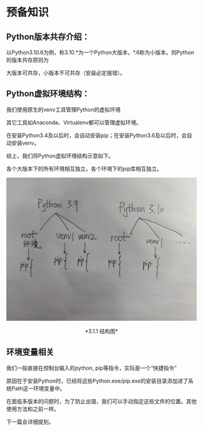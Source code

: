 # 预备知识

## Python版本共存介绍：

以Python3.10.6为例，称3.10.\*为一个Python大版本，\*.6称为小版本。则Python的版本共存原则为

大版本可共存，小版本不可共存（安装必定报错）。

## Python虚拟环境结构：
我们使用原生的venv工具管理Python的虚拟环境

其它工具如Anaconda、Virtualenv都可以管理虚拟环境。


在安装Python3.4及以后时，会自动安装pip；在安装Python3.6及以后时，会自动安装venv。

综上，我们将Python虚拟环境结构示意如下。

各个大版本下的所有环境相互独立，各个环境下的pip库相互独立。

![结构图](3.1.1.jpg)
<center>*3.1.1 结构图*</center>

## 环境变量相关
我们一般直接在控制台输入的python, pip等指令，实际是一个“快捷指令”

原因在于安装Python时，已经将这些Python.exe/pip.exe的安装目录添加进了系统Path这一环境变量中。

在面临多版本的问题时，为了防止出错，我们可以手动指定这些文件的位置。其他使用方法和之前一样。

下一篇会详细提到。